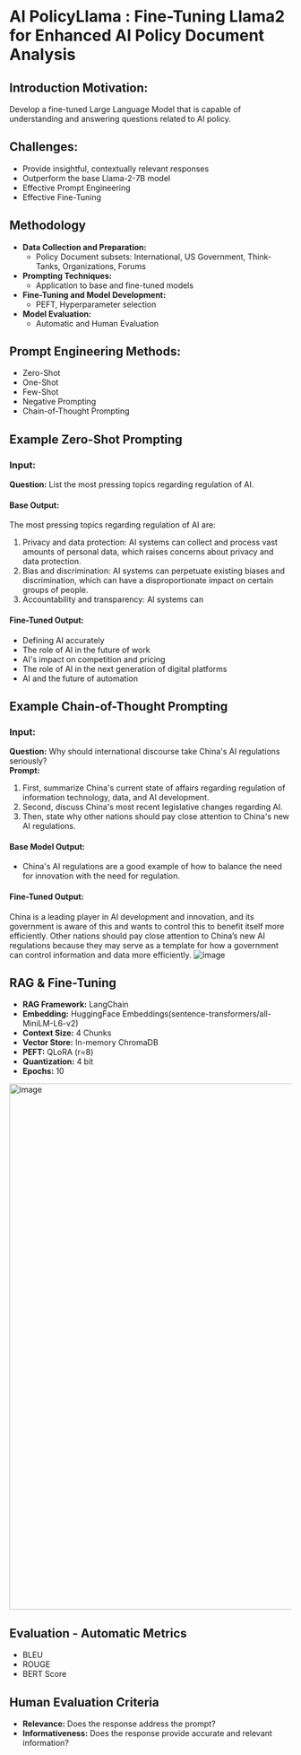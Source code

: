 # AI PolicyLlama : Fine-Tuning Llama2 for Enhanced AI Policy Document Analysis
## Introduction Motivation:
Develop a fine-tuned Large Language Model that is capable of understanding and answering questions related to AI policy.

## Challenges:
- Provide insightful, contextually relevant responses
- Outperform the base Llama-2-7B model
- Effective Prompt Engineering
- Effective Fine-Tuning

## Methodology
- **Data Collection and Preparation:**
  - Policy Document subsets: International, US Government, Think-Tanks, Organizations, Forums
- **Prompting Techniques:**
  - Application to base and fine-tuned models
- **Fine-Tuning and Model Development:**
  - PEFT, Hyperparameter selection
- **Model Evaluation:**
  - Automatic and Human Evaluation

## Prompt Engineering Methods:
- Zero-Shot
- One-Shot
- Few-Shot
- Negative Prompting
- Chain-of-Thought Prompting

## Example Zero-Shot Prompting
### Input:
**Question:** List the most pressing topics regarding regulation of AI.
#### Base Output:
The most pressing topics regarding regulation of AI are:
1. Privacy and data protection: AI systems can collect and process vast amounts of personal data, which raises concerns about privacy and data protection.
2. Bias and discrimination: AI systems can perpetuate existing biases and discrimination, which can have a disproportionate impact on certain groups of people.
3. Accountability and transparency: AI systems can
#### Fine-Tuned Output:
- Defining AI accurately
- The role of AI in the future of work
- AI's impact on competition and pricing
- The role of AI in the next generation of digital platforms
- AI and the future of automation

## Example Chain-of-Thought Prompting
### Input:
**Question:** Why should international discourse take China's AI regulations seriously?</br>
**Prompt:**
1. First, summarize China's current state of affairs regarding regulation of information technology, data, and AI development.
2. Second, discuss China's most recent legislative changes regarding AI.
3. Then, state why other nations should pay close attention to China's new AI regulations.
#### Base Model Output:
- China's AI regulations are a good example of how to balance the need for innovation with the need for regulation.
#### Fine-Tuned Output:
China is a leading player in AI development and innovation, and its government is aware of this and wants to control this to benefit itself more efficiently. Other nations should pay close attention to China’s new AI regulations because they may serve as a template for how a government can control information and data more efficiently.
![image](https://github.com/Santhoshkumar-p/llama2-finetuning/assets/24734488/79d4fe89-45d4-4bbd-a59d-6b1e089da98e)


## RAG & Fine-Tuning
- **RAG Framework:** LangChain
- **Embedding:** HuggingFace Embeddings(sentence-transformers/all-MiniLM-L6-v2)
- **Context Size:** 4 Chunks
- **Vector Store:** In-memory ChromaDB
- **PEFT:** QLoRA (r=8)
- **Quantization:** 4 bit
- **Epochs:** 10
<img width="938" alt="image" src="https://github.com/Santhoshkumar-p/llama2-finetuning/assets/24734488/83aa63d8-5b6b-4ad5-a5ce-5a62b9ba2ac1">


## Evaluation - Automatic Metrics
- BLEU
- ROUGE
- BERT Score

## Human Evaluation Criteria
- **Relevance:** Does the response address the prompt?
- **Informativeness:** Does the response provide accurate and relevant information?

